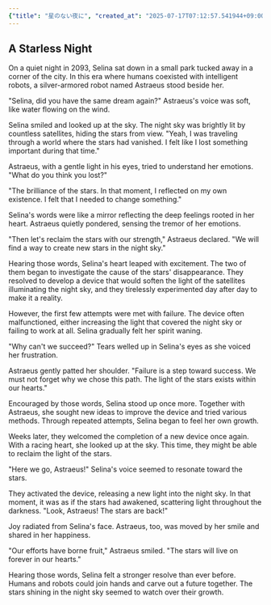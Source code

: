 ```yaml
---
{"title": "星のない夜に", "created_at": "2025-07-17T07:12:57.541944+09:00", "pattern_id": 4, "pattern_name": "ループ脱出型", "year": 2093}
---
```


## A Starless Night

On a quiet night in 2093, Selina sat down in a small park tucked away in a corner of the city. In this era where humans coexisted with intelligent robots, a silver-armored robot named Astraeus stood beside her.

"Selina, did you have the same dream again?" Astraeus's voice was soft, like water flowing on the wind.

Selina smiled and looked up at the sky. The night sky was brightly lit by countless satellites, hiding the stars from view. "Yeah, I was traveling through a world where the stars had vanished. I felt like I lost something important during that time."

Astraeus, with a gentle light in his eyes, tried to understand her emotions. "What do you think you lost?"

"The brilliance of the stars. In that moment, I reflected on my own existence. I felt that I needed to change something."

Selina's words were like a mirror reflecting the deep feelings rooted in her heart. Astraeus quietly pondered, sensing the tremor of her emotions.

"Then let's reclaim the stars with our strength," Astraeus declared. "We will find a way to create new stars in the night sky."

Hearing those words, Selina's heart leaped with excitement. The two of them began to investigate the cause of the stars' disappearance. They resolved to develop a device that would soften the light of the satellites illuminating the night sky, and they tirelessly experimented day after day to make it a reality.

However, the first few attempts were met with failure. The device often malfunctioned, either increasing the light that covered the night sky or failing to work at all. Selina gradually felt her spirit waning.

"Why can't we succeed?" Tears welled up in Selina's eyes as she voiced her frustration.

Astraeus gently patted her shoulder. "Failure is a step toward success. We must not forget why we chose this path. The light of the stars exists within our hearts."

Encouraged by those words, Selina stood up once more. Together with Astraeus, she sought new ideas to improve the device and tried various methods. Through repeated attempts, Selina began to feel her own growth.

Weeks later, they welcomed the completion of a new device once again. With a racing heart, she looked up at the sky. This time, they might be able to reclaim the light of the stars.

"Here we go, Astraeus!" Selina's voice seemed to resonate toward the stars.

They activated the device, releasing a new light into the night sky. In that moment, it was as if the stars had awakened, scattering light throughout the darkness. "Look, Astraeus! The stars are back!"

Joy radiated from Selina's face. Astraeus, too, was moved by her smile and shared in her happiness.

"Our efforts have borne fruit," Astraeus smiled. "The stars will live on forever in our hearts."

Hearing those words, Selina felt a stronger resolve than ever before. Humans and robots could join hands and carve out a future together. The stars shining in the night sky seemed to watch over their growth.
